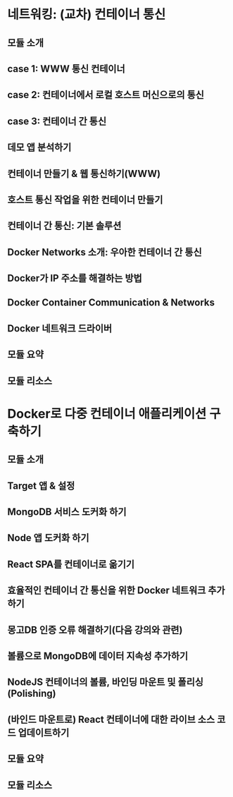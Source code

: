 # 네트워킹: (교차) 컨테이너 통신

## 모듈 소개

## case 1: WWW 통신 컨테이너

## case 2: 컨테이너에서 로컬 호스트 머신으로의 통신

## case 3: 컨테이너 간 통신

## 데모 앱 분석하기

## 컨테이너 만들기 & 웹 통신하기(WWW)

## 호스트 통신 작업을 위한 컨테이너 만들기

## 컨테이너 간 통신: 기본 솔루션

## Docker Networks 소개: 우아한 컨테이너 간 통신

## Docker가 IP 주소를 해결하는 방법

## Docker Container Communication & Networks

## Docker 네트워크 드라이버

## 모듈 요약

## 모듈 리소스

# Docker로 다중 컨테이너 애플리케이션 구축하기

## 모듈 소개

## Target 앱 & 설정

## MongoDB 서비스 도커화 하기

## Node 앱 도커화 하기

## React SPA를 컨테이너로 옮기기

## 효율적인 컨테이너 간 통신을 위한 Docker 네트워크 추가하기

## 몽고DB 인증 오류 해결하기(다음 강의와 관련)

## 볼륨으로 MongoDB에 데이터 지속성 추가하기

## NodeJS 컨테이너의 볼륨, 바인딩 마운트 및 폴리싱(Polishing)

## (바인드 마운트로) React 컨테이너에 대한 라이브 소스 코드 업데이트하기

## 모듈 요약

## 모듈 리소스
